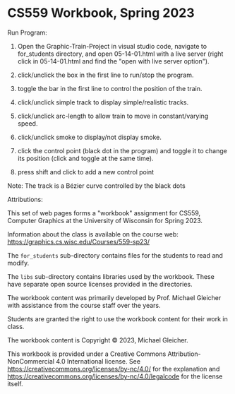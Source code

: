 # CS559 Workbook, Spring 2023

Run Program:

1. Open the Graphic-Train-Project in visual studio code, navigate to for_students directory, and open 05-14-01.html with a live server (right click in 05-14-01.html and find the "open with live server option").

2. click/unclick the box in the first line to run/stop the program.

3. toggle the bar in the first line to control the position of the train.

4. click/unclick simple track to display simple/realistic tracks.

5. click/unclick arc-length to allow train to move in constant/varying speed.

6. click/unclick smoke to display/not display smoke.

7. click the control point (black dot in the program) and toggle it to change its position (click and toggle at the same time).

8. press shift and click to add a new control point

Note: The track is a Bézier curve controlled by the black dots

Attributions:

This set of web pages forms a "workbook" assignment for
CS559, Computer Graphics at the University of Wisconsin for Spring 2023.

Information about the class is available on the course web:
https://graphics.cs.wisc.edu/Courses/559-sp23/

The `for_students` sub-directory contains files for the students to read and
modify.

The `libs` sub-directory contains libraries used by the workbook. These
have separate open source licenses provided in the directories.

The workbook content was primarily developed by Prof. Michael Gleicher with
assistance from the course staff over the years.

Students are granted the right to use the workbook content for their work
in class.

The workbook content is Copyright &copy; 2023, Michael Gleicher.

This workbook is provided under a Creative Commons Attribution-NonCommercial 4.0 International license. See https://creativecommons.org/licenses/by-nc/4.0/ for the explanation and https://creativecommons.org/licenses/by-nc/4.0/legalcode for the license itself.
